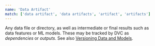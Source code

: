 ```yaml
---
name: 'Data Artifact'
match: ['data artifact', 'data artifacts', 'artifact', 'artifacts']
---
```


Any data file or directory, as well as intermediate or final results such as
data features or ML models. These may be tracked by DVC as _dependencies_ or
_outputs_. See also
[Versioning Data and Models](/doc/use-cases/versioning-data-and-model-files).
